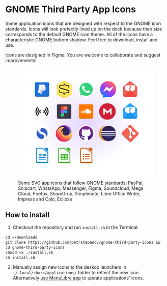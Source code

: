 # GNOME Third Party App Icons
Some application icons that are designed with respect to the GNOME icon standards. Icons will look prefectly lined up on the dock because their size corresponds to the default GNOME icon theme. All of the icons have a characteristic GNOME bottom shadow. Feel free to download, install and use.

Icons are designed in Figma. You are welcome to collaborate and suggest improvements!

<figure>
  <img src="https://github.com/petrstepanov/gnome-third-party-icons/blob/main/resources/preview.png?raw=true&timestamp=123" alt="Gnome Application Icons" />
  <figcaption>Some SVG app icons that follow GNOME standards: PayPal, Snipcart, WhatsApp, Messenger, Figma, Soundcloud, Mega Cloud, Firefox, ShareDrop, Simplenote, Libre Office Writer, Impress and Calc, Eclipse</figcaption>
</figure>


## How to install
1. Checkout the repository and run `install.sh` in the Terminal:
```
cd ~/Downloads
git clone https://github.com/petrstepanov/gnome-third-party-icons && cd gnome-third-party-icons
chmod +x ./install.sh
sh install.sh
```

2. Manually assign new icons to the deskop launchers in `~/.local/share/applications/` folder to reflect the new icon. Alternatively [use MenuLibre app](https://bluesabre.org/menulibre/) to update applications' icons.
